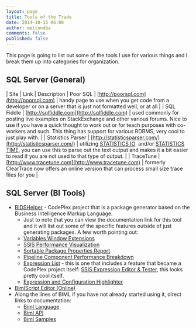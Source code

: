 ```yaml
---
layout: page
title: Tools of the Trade
date: 2014-10-15 06:00
author: meltondba
comments: false
published: false
---
```


This page is going to list out some of the tools I use for various things and I break them up into categories for organization.

## SQL Server (General)

| Site | Link | Description
| Poor SQL | [http://poorsql.com](http://poorsql.com) | handy page to use when you get code from a developer or on a server that is just not formatted well, or at all |
| SQL Fiddle | [http://sqlfiddle.com](http://sqlfiddle.com) | used commonly for posting live examples on StackExchange and other various forums. Nice to use if you have a quick thought to work out or for teach purposes with co-workers and such. This thing has support for various RDBMS, very cool to just play with. |
| Statistics Parser | [http://statisticsparser.com/](http://statisticsparser.com/) | utilizing [STATISTICS IO](http://msdn.microsoft.com/en-us/library/ms184361.aspx)  and/or [STATISTICS TIME](http://msdn.microsoft.com/en-us/library/ms190287.aspx), you can use this to parse out the text output and makes it a bit easier to read if you are not used to that type of output. |
| TraceTune | [http://www.tracetune.com](http://www.tracetune.com) | formerly ClearTrace now offers an online version that can process small size trace files for you |

## SQL Server (BI Tools)

<ul>
	<li><a href="https://bidshelper.codeplex.com" target="_blank">BIDSHelper</a> - CodePlex project that is a package generator based on the Business Intelligence Markup Language.
<ul>
	<li>Just to note that you can view the documentation link for this tool and it will list out some of the specific features outside of just generating packages. A few worth pointing out:</li>
	<li><a href="https://bidshelper.codeplex.com/wikipage?title=Variables%20Window%20Extensions&amp;referringTitle=Documentation" target="_blank">Variables Window Extensions</a></li>
	<li><a href="https://bidshelper.codeplex.com/wikipage?title=SSIS%20Performance%20Visualization&amp;referringTitle=Documentation" target="_blank">SSIS Performance Visualization</a></li>
	<li><a href="https://bidshelper.codeplex.com/wikipage?title=Sortable%20Package%20Properties%20Report&amp;referringTitle=Documentation" target="_blank">Sortable Package Properties Report</a></li>
	<li><a href="https://bidshelper.codeplex.com/wikipage?title=Pipeline%20Component%20Performance%20Breakdown&amp;referringTitle=Documentation" target="_blank">Pipeline Component Performance Breakdown</a></li>
	<li><a href="https://bidshelper.codeplex.com/wikipage?title=Expression%20List&amp;referringTitle=Documentation" target="_blank">Expression List</a> - this is one that includes a feature that became a CodePlex project itself: <a href="http://expressioneditor.codeplex.com/" target="_blank">SSIS Expression Editor &amp; Tester</a>, this looks pretty cool itself.</li>
	<li><a href="https://bidshelper.codeplex.com/wikipage?title=Expression%20and%20Configuration%20Highlighter&amp;referringTitle=Documentation" target="_blank">Expression and Configuration Highlighter</a></li>
</ul>
</li>
	<li><a href="http://bimlscript.com/Develop" target="_blank">BimlScript Editor (Online)</a></li>
	<li>Along the lines of BIML if you have not already started using it, direct links to documentation:
<ul>
	<li><a href="http://www.varigence.com/Documentation/Language/Index" target="_blank">Biml Language</a></li>
	<li><a href="http://www.varigence.com/Documentation/Api/Index" target="_blank">Biml API</a></li>
	<li><a href="http://www.varigence.com/Documentation" target="_blank">Biml Samples</a></li>
</ul>
</li>
</ul>
